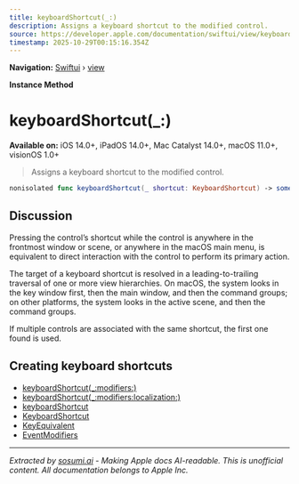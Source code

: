```yaml
---
title: keyboardShortcut(_:)
description: Assigns a keyboard shortcut to the modified control.
source: https://developer.apple.com/documentation/swiftui/view/keyboardshortcut(_:)
timestamp: 2025-10-29T00:15:16.354Z
---
```


**Navigation:** [Swiftui](/documentation/swiftui) › [view](/documentation/swiftui/view)

**Instance Method**

# keyboardShortcut(_:)

**Available on:** iOS 14.0+, iPadOS 14.0+, Mac Catalyst 14.0+, macOS 11.0+, visionOS 1.0+

> Assigns a keyboard shortcut to the modified control.

```swift
nonisolated func keyboardShortcut(_ shortcut: KeyboardShortcut) -> some View
```

## Discussion

Pressing the control’s shortcut while the control is anywhere in the frontmost window or scene, or anywhere in the macOS main menu, is equivalent to direct interaction with the control to perform its primary action.

The target of a keyboard shortcut is resolved in a leading-to-trailing traversal of one or more view hierarchies. On macOS, the system looks in the key window first, then the main window, and then the command groups; on other platforms, the system looks in the active scene, and then the command groups.

If multiple controls are associated with the same shortcut, the first one found is used.

## Creating keyboard shortcuts

- [keyboardShortcut(_:modifiers:)](/documentation/swiftui/view/keyboardshortcut(_:modifiers:))
- [keyboardShortcut(_:modifiers:localization:)](/documentation/swiftui/view/keyboardshortcut(_:modifiers:localization:))
- [keyboardShortcut](/documentation/swiftui/environmentvalues/keyboardshortcut)
- [KeyboardShortcut](/documentation/swiftui/keyboardshortcut)
- [KeyEquivalent](/documentation/swiftui/keyequivalent)
- [EventModifiers](/documentation/swiftui/eventmodifiers)

---

*Extracted by [sosumi.ai](https://sosumi.ai) - Making Apple docs AI-readable.*
*This is unofficial content. All documentation belongs to Apple Inc.*
